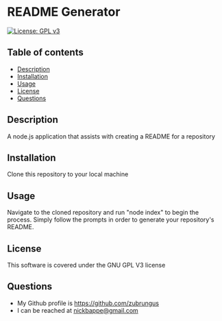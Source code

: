 # README Generator
[![License: GPL v3](https://img.shields.io/badge/License-GPLv3-blue.svg)](https://www.gnu.org/licenses/gpl-3.0)
## Table of contents
- [Description](#description)
- [Installation](#installation)
- [Usage](#usage)
- [License](#license)
- [Questions](#questions)
## Description
A node.js application that assists with creating a README for a repository
## Installation
Clone this repository to your local machine 
## Usage
Navigate to the cloned repository and run "node index" to begin the process. Simply follow the prompts in order to generate your repository's README.
## License
This software is covered under the GNU GPL V3 license
## Questions
- My Github profile is https://github.com/zubrungus
- I can be reached at nickbappe@gmail.com

